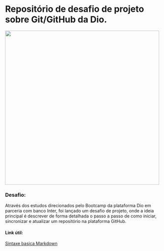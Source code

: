 # Repositório de desafio de projeto sobre Git/GitHub da Dio. 

</span>

<div align-"center">
<img src="https://user-images.githubusercontent.com/113153237/203173274-9f185cbd-c9ae-4c6c-b235-405ce6949549.png" width= "500px" />
</div>

### Desafio: 

Através dos estudos direcionados pelo Bootcamp da plataforma Dio em parceria com banco Inter, foi lançado um desafio de projeto, onde a ideia principal  é descrever de forma detalhada o passo a passo de como iniciar, sincronizar e atualizar um repositório na plataforma GitHub. 



#### Link útil: 

[Sintaxe basica Markdown](https://www.markdownguide.org/basic-syntax/)



